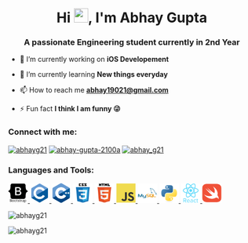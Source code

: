 <h1 align="center">Hi <img src="https://media.giphy.com/media/hvRJCLFzcasrR4ia7z/giphy.gif" width="29px" height="29px">, I'm Abhay Gupta</h1>
<h3 align="center">A passionate Engineering student currently in 2nd Year</h3>



- 🔭 I’m currently working on **iOS Developement**

- 🌱 I’m currently learning **New things everyday**

- 📫 How to reach me **abhay19021@gmail.com**

- ⚡ Fun fact **I think I am funny 😜**

<h3 align="left">Connect with me:</h3>
<p align="left">
<a href="https://twitter.com/abhayg21" target="blank"><img align="center" src="https://raw.githubusercontent.com/rahuldkjain/github-profile-readme-generator/master/src/images/icons/Social/twitter.svg" alt="abhayg21" height="30" width="40" /></a>
<a href="https://linkedin.com/in/abhay-gupta-2100a" target="blank"><img align="center" src="https://raw.githubusercontent.com/rahuldkjain/github-profile-readme-generator/master/src/images/icons/Social/linked-in-alt.svg" alt="abhay-gupta-2100a" height="30" width="40" /></a>
<a href="https://instagram.com/abhay_g21" target="blank"><img align="center" src="https://raw.githubusercontent.com/rahuldkjain/github-profile-readme-generator/master/src/images/icons/Social/instagram.svg" alt="abhay_g21" height="30" width="40" /></a>
</p>

<h3 align="left">Languages and Tools:</h3>
<p align="left"> <a href="https://getbootstrap.com" target="_blank" rel="noreferrer"> <img src="https://raw.githubusercontent.com/devicons/devicon/master/icons/bootstrap/bootstrap-plain-wordmark.svg" alt="bootstrap" width="40" height="40"/> </a> <a href="https://www.cprogramming.com/" target="_blank" rel="noreferrer"> <img src="https://raw.githubusercontent.com/devicons/devicon/master/icons/c/c-original.svg" alt="c" width="40" height="40"/> </a> <a href="https://www.w3schools.com/cpp/" target="_blank" rel="noreferrer"> <img src="https://raw.githubusercontent.com/devicons/devicon/master/icons/cplusplus/cplusplus-original.svg" alt="cplusplus" width="40" height="40"/> </a> <a href="https://www.w3schools.com/css/" target="_blank" rel="noreferrer"> <img src="https://raw.githubusercontent.com/devicons/devicon/master/icons/css3/css3-original-wordmark.svg" alt="css3" width="40" height="40"/> </a> <a href="https://www.w3.org/html/" target="_blank" rel="noreferrer"> <img src="https://raw.githubusercontent.com/devicons/devicon/master/icons/html5/html5-original-wordmark.svg" alt="html5" width="40" height="40"/> </a> <a href="https://developer.mozilla.org/en-US/docs/Web/JavaScript" target="_blank" rel="noreferrer"> <img src="https://raw.githubusercontent.com/devicons/devicon/master/icons/javascript/javascript-original.svg" alt="javascript" width="40" height="40"/> </a> <a href="https://www.mysql.com/" target="_blank" rel="noreferrer"> <img src="https://raw.githubusercontent.com/devicons/devicon/master/icons/mysql/mysql-original-wordmark.svg" alt="mysql" width="40" height="40"/> </a> <a href="https://www.python.org" target="_blank" rel="noreferrer"> <img src="https://raw.githubusercontent.com/devicons/devicon/master/icons/python/python-original.svg" alt="python" width="40" height="40"/> </a> <a href="https://reactjs.org/" target="_blank" rel="noreferrer"> <img src="https://raw.githubusercontent.com/devicons/devicon/master/icons/react/react-original-wordmark.svg" alt="react" width="40" height="40"/> </a> <a href="https://developer.apple.com/swift/" target="_blank" rel="noreferrer"> <img src="https://raw.githubusercontent.com/devicons/devicon/master/icons/swift/swift-original.svg" alt="swift" width="40" height="40"/> </a> </p>

<!-- <p><img align="left" src="https://github-readme-stats-sigma-five.vercel.app/api/top-langs?username=abhayg21&show_icons=true&locale=en&layout=compact" alt="abhayg21" width="48%" height="190vh" /></p> -->
<div><img width="50% align="left" src="https://github-readme-stats.vercel.app/api/top-langs?username=abhayg21&show_icons=true&locale=en&layout=compact" alt="abhayg21" />

<p><img width="50% align="right" src="https://github-readme-streak-stats.herokuapp.com/?user=abhayg21&" alt="abhayg21" width="48%" /></div>

 
<!--  ![](https://github-readme-stats.vercel.app/api/top-langs/?username=AbhayG21&theme=dark&hide_border=false&include_all_commits=true&count_private=false&layout=compact)

![](https://github-readme-streak-stats.herokuapp.com/?user=AbhayG21&theme=dark&hide_border=false) -->



<!-- <p>&nbsp;<img align="center" src="https://github-readme-stats.vercel.app/api?username=abhayg21&show_icons=true&locale=en" alt="abhayg21" /></p> -->

